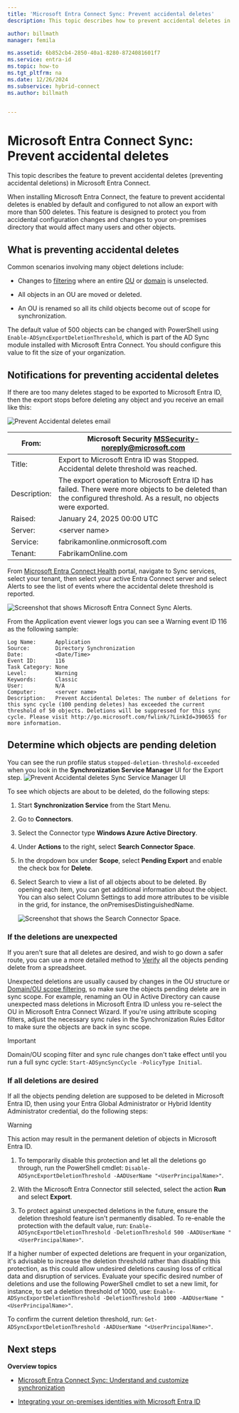 ```yaml
---
title: 'Microsoft Entra Connect Sync: Prevent accidental deletes'
description: This topic describes how to prevent accidental deletes in Microsoft Entra Connect.

author: billmath
manager: femila

ms.assetid: 6b852cb4-2850-40a1-8280-8724081601f7
ms.service: entra-id
ms.topic: how-to
ms.tgt_pltfrm: na
ms.date: 12/26/2024
ms.subservice: hybrid-connect
ms.author: billmath


---
```

# Microsoft Entra Connect Sync: Prevent accidental deletes
This topic describes the feature to prevent accidental deletes (preventing accidental deletions) in Microsoft Entra Connect.

When installing Microsoft Entra Connect, the feature to prevent accidental deletes is enabled by default and configured to not allow an export with more than 500 deletes. This feature is designed to protect you from accidental configuration changes and changes to your on-premises directory that would affect many users and other objects.

## What is preventing accidental deletes

Common scenarios involving many object deletions include:

* Changes to [filtering](how-to-connect-sync-configure-filtering.md) where an entire [OU](how-to-connect-sync-configure-filtering.md#organizational-unitbased-filtering) or [domain](how-to-connect-sync-configure-filtering.md#domain-based-filtering) is unselected.
* All objects in an OU are moved or deleted.

* An OU is renamed so all its child objects become out of scope for synchronization.

The default value of 500 objects can be changed with PowerShell using `Enable-ADSyncExportDeletionThreshold`, which is part of the AD Sync module installed with Microsoft Entra Connect. You should configure this value to fit the size of your organization. 


## Notifications for preventing accidental deletes

If there are too many deletes staged to be exported to Microsoft Entra ID, then the export stops before deleting any object and you receive an email like this:

![Prevent Accidental deletes email](./media/how-to-connect-sync-feature-prevent-accidental-deletes/email.png)


| From:         | Microsoft Security <MSSecurity-noreply@microsoft.com>                                                                                                               |
|---------------|---------------------------------------------------------------------------------------------------------------------------------------------------------------------|
| Title:        | Export to Microsoft Entra ID was Stopped. Accidental delete threshold was reached.                                                                                  |
| Description:  | The export operation to Microsoft Entra ID has failed. There were more objects to be deleted than the configured threshold. As a result, no objects were exported.  |
| Raised:       | January 24, 2025 00:00 UTC                                                                                                                                          |
| Server:       | \<server name\>                                                                                                                                                       |
| Service:      | fabrikamonline.onmicrosoft.com                                                                                                                                      |
| Tenant:       | FabrikamOnline.com                                                                                                                                                  |


From [Microsoft Entra Connect Health](https://portal.azure.com/#blade/Microsoft_Azure_ADHybridHealth/AadHealthMenuBlade) portal, navigate to Sync services, select your tenant, then select your active Entra Connect server and select Alerts to see the list of events where the accidental delete threshold is reported.

![Screenshot that shows Microsoft Entra Connect Sync Alerts.](./media/how-to-connect-sync-feature-prevent-accidental-deletes/connect-health-alert.png)

From the Application event viewer logs you can see a Warning event ID 116 as the following sample:

```
Log Name:      Application
Source:        Directory Synchronization
Date:          <Date/Time>
Event ID:      116
Task Category: None
Level:         Warning
Keywords:      Classic
User:          N/A
Computer:      <server name>
Description:   Prevent Accidental Deletes: The number of deletions for this sync cycle (100 pending deletes) has exceeded the current threshold of 50 objects. Deletions will be suppressed for this sync cycle. Please visit http://go.microsoft.com/fwlink/?LinkId=390655 for more information.
```

## Determine which objects are pending deletion

You can see the run profile status `stopped-deletion-threshold-exceeded` when you look in the **Synchronization Service Manager** UI for the Export step.
![Prevent Accidental deletes Sync Service Manager UI](./media/how-to-connect-sync-feature-prevent-accidental-deletes/syncservicemanager.png)

To see which objects are about to be deleted, do the following steps:

1. Start __Synchronization Service__ from the Start Menu.

1. Go to __Connectors__.

1. Select the Connector type __Windows Azure Active Directory__.

1. Under __Actions__ to the right, select __Search Connector Space__.

1. In the dropdown box under __Scope__, select __Pending Export__ and enable the check box for __Delete__.

1. Select Search to view a list of all objects about to be deleted. By opening each item, you can get additional information about the object. You can also select Column Settings to add more attributes to be visible in the grid, for instance, the onPremisesDistinguishedName.

    ![Screenshot that shows the Search Connector Space.](./media/how-to-connect-sync-feature-prevent-accidental-deletes/searchcs.png)

### If the deletions are unexpected

If you aren't sure that all deletes are desired, and wish to go down a safer route, you can use a more detailed method to [Verify](/entra/identity/hybrid/connect/how-to-connect-sync-staging-server) all the objects pending delete from a spreadsheet.

Unexpected deletions are usually caused by changes in the OU structure or [Domain/OU scope filtering](/entra/identity/hybrid/connect/how-to-connect-sync-configure-filtering), so make sure the objects pending delete are in sync scope. For example, renaming an OU in Active Directory can cause unexpected mass deletions in Microsoft Entra ID unless you re-select the OU in Microsoft Entra Connect Wizard.
If you're using attribute scoping filters, adjust the necessary sync rules in the Synchronization Rules Editor to make sure the objects are back in sync scope.
> [!IMPORTANT]
> Domain/OU scoping filter and sync rule changes don't take effect until you run a full sync cycle: `Start-ADSyncSyncCycle -PolicyType Initial`.

### If all deletions are desired

If all the objects pending deletion are supposed to be deleted in Microsoft Entra ID, then using your Entra Global Administrator or Hybrid Identity Administrator credential, do the following steps:

> [!WARNING]
> This action may result in the permanent deletion of objects in Microsoft Entra ID.

1. To temporarily disable this protection and let all the deletions go through, run the PowerShell cmdlet: `Disable-ADSyncExportDeletionThreshold -AADUserName "<UserPrincipalName>"`.

1. With the Microsoft Entra Connector still selected, select the action __Run__ and select __Export__.

1. To protect against unexpected deletions in the future, ensure the deletion threshold feature isn't permanently disabled. To re-enable the protection with the default value, run: `Enable-ADSyncExportDeletionThreshold -DeletionThreshold 500 -AADUserName "<UserPrincipalName>"`.

If a higher number of expected deletions are frequent in your organization, it's advisable to increase the deletion threshold rather than disabling this protection, as this could allow undesired deletions causing loss of critical data and disruption of services. Evaluate your specific desired number of deletions and use the following PowerShell cmdlet to set a new limit, for instance, to set a deletion threshold of 1000, use: `Enable-ADSyncExportDeletionThreshold -DeletionThreshold 1000 -AADUserName "<UserPrincipalName>"`.

To confirm the current deletion threshold, run: `Get-ADSyncExportDeletionThreshold -AADUserName "<UserPrincipalName>"`.

## Next steps
**Overview topics**

* [Microsoft Entra Connect Sync: Understand and customize synchronization](how-to-connect-sync-whatis.md)

* [Integrating your on-premises identities with Microsoft Entra ID](../whatis-hybrid-identity.md)
